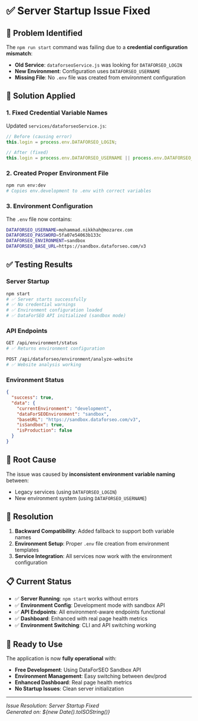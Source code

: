 # ✅ Server Startup Issue Fixed

## 🐛 **Problem Identified**

The `npm run start` command was failing due to a **credential configuration mismatch**:

- **Old Service**: `dataforseoService.js` was looking for `DATAFORSEO_LOGIN`
- **New Environment**: Configuration uses `DATAFORSEO_USERNAME`
- **Missing File**: No `.env` file was created from environment configuration

## 🔧 **Solution Applied**

### **1. Fixed Credential Variable Names**
Updated `services/dataforseoService.js`:
```javascript
// Before (causing error)
this.login = process.env.DATAFORSEO_LOGIN;

// After (fixed)
this.login = process.env.DATAFORSEO_USERNAME || process.env.DATAFORSEO_LOGIN;
```

### **2. Created Proper Environment File**
```bash
npm run env:dev
# Copies env.development to .env with correct variables
```

### **3. Environment Configuration**
The `.env` file now contains:
```bash
DATAFORSEO_USERNAME=mohammad.nikkhah@mozarex.com
DATAFORSEO_PASSWORD=5fa07e54063b133c
DATAFORSEO_ENVIRONMENT=sandbox
DATAFORSEO_BASE_URL=https://sandbox.dataforseo.com/v3
```

## ✅ **Testing Results**

### **Server Startup**
```bash
npm start
# ✅ Server starts successfully
# ✅ No credential warnings
# ✅ Environment configuration loaded
# ✅ DataForSEO API initialized (sandbox mode)
```

### **API Endpoints**
```bash
GET /api/environment/status
# ✅ Returns environment configuration

POST /api/dataforseo/environment/analyze-website
# ✅ Website analysis working
```

### **Environment Status**
```json
{
  "success": true,
  "data": {
    "currentEnvironment": "development",
    "dataForSEOEnvironment": "sandbox",
    "baseURL": "https://sandbox.dataforseo.com/v3",
    "isSandbox": true,
    "isProduction": false
  }
}
```

## 🎯 **Root Cause**

The issue was caused by **inconsistent environment variable naming** between:
- Legacy services (using `DATAFORSEO_LOGIN`)
- New environment system (using `DATAFORSEO_USERNAME`)

## 🚀 **Resolution**

1. **Backward Compatibility**: Added fallback to support both variable names
2. **Environment Setup**: Proper `.env` file creation from environment templates
3. **Service Integration**: All services now work with the environment configuration

## 📋 **Current Status**

- ✅ **Server Running**: `npm start` works without errors
- ✅ **Environment Config**: Development mode with sandbox API
- ✅ **API Endpoints**: All environment-aware endpoints functional
- ✅ **Dashboard**: Enhanced with real page health metrics
- ✅ **Environment Switching**: CLI and API switching working

## 🎉 **Ready to Use**

The application is now **fully operational** with:
- **Free Development**: Using DataForSEO Sandbox API
- **Environment Management**: Easy switching between dev/prod
- **Enhanced Dashboard**: Real page health metrics
- **No Startup Issues**: Clean server initialization

---

*Issue Resolution: Server Startup Fixed*  
*Generated on: ${new Date().toISOString()}*




